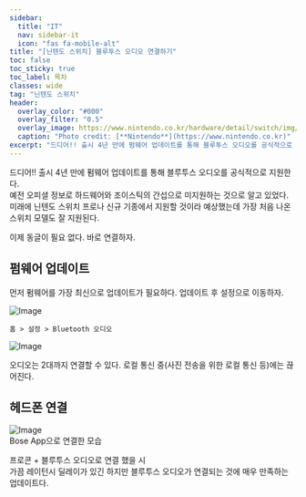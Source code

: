 ```yaml
---
sidebar:
  title: "IT"
  nav: sidebar-it
  icon: "fas fa-mobile-alt"
title: "[닌텐도 스위치] 블루투스 오디오 연결하기"
toc: false
toc_sticky: true
toc_label: 목차
classes: wide
tag: "닌텐도 스위치"
header:
  overlay_color: "#000"
  overlay_filter: "0.5"
  overlay_image: https://www.nintendo.co.kr/hardware/detail/switch/img/01-hero/01pc.jpg
  caption: "Photo credit: [**Nintendo**](https://www.nintendo.co.kr)"
excerpt: "드디어!! 출시 4년 만에 펌웨어 업데이트를 통해 블루투스 오디오를 공식적으로 지원한다."
---
```

드디어!! 출시 4년 만에 펌웨어 업데이트를 통해 블루투스 오디오를 공식적으로 지원한다.  
예전 오피셜 정보로 하드웨어와 조이스틱의 간섭으로 미지원하는 것으로 알고 있었다.  
미래에 닌텐도 스위치 프로나 신규 기종에서 지원할 것이라 예상했는데 가장 처음 나온 스위치 모델도 잘 지원된다.  

이제 동글이 필요 없다. 바로 연결하자.



## 펌웨어 업데이트
먼저 펌웨어를 가장 최신으로 업데이트가 필요하다. 업데이트 후 설정으로 이동하자.

![Image](https://drive.google.com/uc?export=view&id=1Q6qBKVgzxBsJDPFOAduu8Kay9njVLx0q)  
```
홈 > 설정 > Bluetooth 오디오
```
![Image](https://drive.google.com/uc?export=view&id=1kk3q8CSodUb0K7zhnBLTB3P8yNV8riE0)  

오디오는 2대까지 연결할 수 있다.
로컬 통신 중(사진 전송을 위한 로컬 통신 등)에는 끊어진다.

## 헤드폰 연결

![Image](https://drive.google.com/uc?export=view&id=1deYC8bZFdnIuvoHJQPaCdcoI04H1HRIJ)    
Bose App으로 연결한 모습  

프로콘 + 블루투스 오디오로 연결 했을 시   
가끔 레이턴시 딜레이가 있긴 하지만 블루투스 오디오가 연결되는 것에 매우 만족하는 업데이트다.

